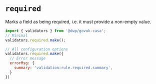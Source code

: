 # `required`

Marks a field as being required, i.e. it must provide a non-empty value.

```javascript
import { validators } from '@dwp/govuk-casa';
// Minimal
validators.required.make();
```

```javascript
// All configuration options
validators.required.make({
  // Error message
  errorMsg: {
    summary: 'validation:rule.required.summary',
  }
})
```

